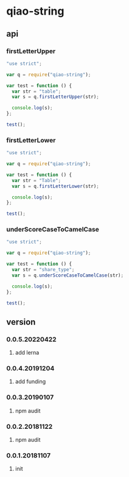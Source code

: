 # qiao-string

## api

### firstLetterUpper

```javascript
"use strict";

var q = require("qiao-string");

var test = function () {
  var str = "table";
  var s = q.firstLetterUpper(str);

  console.log(s);
};

test();
```

### firstLetterLower

```javascript
"use strict";

var q = require("qiao-string");

var test = function () {
  var str = "Table";
  var s = q.firstLetterLower(str);

  console.log(s);
};

test();
```

### underScoreCaseToCamelCase

```javascript
"use strict";

var q = require("qiao-string");

var test = function () {
  var str = "share_type";
  var s = q.underScoreCaseToCamelCase(str);

  console.log(s);
};

test();
```

## version

### 0.0.5.20220422

1. add lerna

### 0.0.4.20191204

1. add funding

### 0.0.3.20190107

1. npm audit

### 0.0.2.20181122

1. npm audit

### 0.0.1.20181107

1. init
